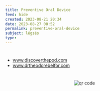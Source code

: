 ```yaml
---
title: Preventive Oral Device
feed: hide
created: 2023-08-21 20:34
date: 2023-08-27 08:52
permalink: preventive-oral-device
subject: légzés
type: 
---
```

#
- www.discoverthepod.com
- www.drtheodorebelfor.com


#
<p style="text-align: center;"><img src="https://chart.googleapis.com/chart?cht=qr&chl=https://notes.andrasdenes.com/preventive-oral-device&chs=180x180&choe=UTF-8&chld=L|2" alt="qr code"></p>

